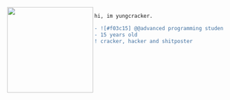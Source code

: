 <img align="left" height="200" src="https://media.giphy.com/media/ao9DUiTKH60XS/giphy.gif"/>

```diff
hi, im yungcracker.

- ![#f03c15] @@advanced programming student. `#f03c15`
- 15 years old
! cracker, hacker and shitposter
```
